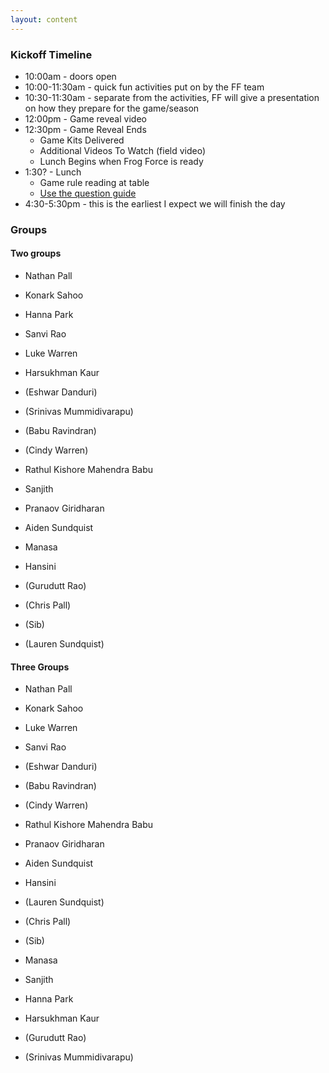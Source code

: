 ```yaml
---
layout: content
---
```


### Kickoff Timeline
* 10:00am - doors open 
* 10:00-11:30am - quick fun activities put on by the FF team 
* 10:30-11:30am - separate from the activities, FF will give a presentation on how they prepare for the game/season
* 12:00pm - Game reveal video
* 12:30pm - Game Reveal Ends
    * Game Kits Delivered
    * Additional Videos To Watch (field video)
    * Lunch Begins when Frog Force is ready
* 1:30? - Lunch 
    * Game rule reading at table 
    * [Use the question guide](/frc-survival-guide/aa-handbook/planning/kickoff-planning-session/)   
* 4:30-5:30pm - this is the earliest I expect we will finish the day 

### Groups

#### Two groups 

* Nathan Pall
* Konark Sahoo
* Hanna Park
* Sanvi Rao
* Luke Warren
* Harsukhman Kaur
* (Eshwar Danduri)
* (Srinivas Mummidivarapu)
* (Babu Ravindran)
* (Cindy Warren)

* Rathul Kishore Mahendra Babu
* Sanjith
* Pranaov Giridharan
* Aiden Sundquist
* Manasa
* Hansini
* (Gurudutt Rao)
* (Chris Pall)
* (Sib)
* (Lauren Sundquist)

#### Three Groups 
* Nathan Pall
* Konark Sahoo
* Luke Warren
* Sanvi Rao
* (Eshwar Danduri)
* (Babu Ravindran)
* (Cindy Warren)

* Rathul Kishore Mahendra Babu
* Pranaov Giridharan
* Aiden Sundquist
* Hansini
* (Lauren Sundquist)
* (Chris Pall)
* (Sib)

* Manasa
* Sanjith
* Hanna Park
* Harsukhman Kaur
* (Gurudutt Rao)
* (Srinivas Mummidivarapu)